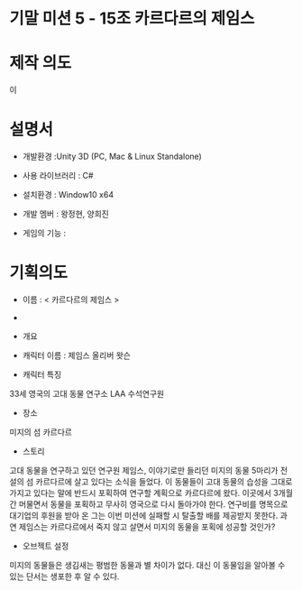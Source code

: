 # 기말 미션 5 - 15조 카르다르의 제임스

# 제작 의도 

이 

# 설명서
- 개발환경 :Unity 3D (PC, Mac & Linux Standalone)

- 사용 라이브러리 : C#

- 설치환경 : Window10 x64

- 개발 멤버 : 왕정현, 양희진

- 게임의 기능 : 

# 기획의도
- 이름 : < 카르다르의 제임스 >
- 
- 개요 



- 캐릭터 이름 : 제임스 올리버 왓슨

- 캐릭터 특징 

33세 영국의 고대 동물 연구소 LAA 수석연구원 

- 장소

미지의 섬 카르다르

- 스토리  

고대 동물을 연구하고 있던 연구원 제임스, 이야기로만 들리던 미지의 동물 5마리가 전설의 섬 카르다르에 살고 있다는 소식을 들었다. 이 동물들이 고대 동물의 습성을 그대로 가지고 있다는 말에 반드시 포획하여 연구할 계획으로 카르다르에 왔다. 이곳에서 3개월간 머물면서 동물을 포획하고 무사히 영국으로 다시 돌아가야 한다. 연구비를 명목으로 대기업의 후원을 받아 온 그는 이번 미션에 실패할 시 탈출할 배를 제공받지 못한다. 과연 제임스는 카르다르에서 죽지 않고 살면서 미지의 동물을 포획에 성공할 것인가?

- 오브젝트 설정

미지의 동물들은 생김새는 평범한 동물과 별 차이가 없다. 대신 이 동물임을 알아볼 수 있는 단서는 생포한 후 알 수 있다.
